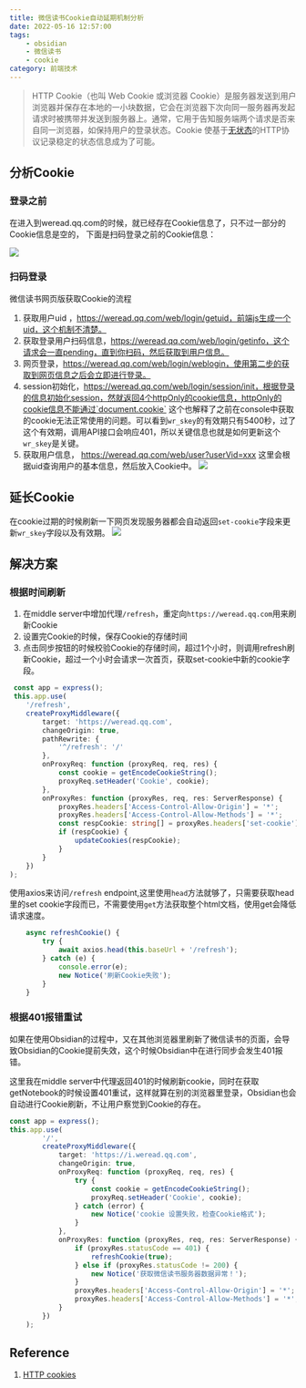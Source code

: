 ```yaml
---
title: 微信读书Cookie自动延期机制分析
date: 2022-05-16 12:57:00
tags: 
	- obsidian
	- 微信读书
	- cookie
category: 前端技术
---
```


>HTTP Cookie（也叫 Web Cookie 或浏览器 Cookie）是服务器发送到用户浏览器并保存在本地的一小块数据，它会在浏览器下次向同一服务器再发起请求时被携带并发送到服务器上。通常，它用于告知服务端两个请求是否来自同一浏览器，如保持用户的登录状态。Cookie 使基于[无状态](https://developer.mozilla.org/en-US/docs/Web/HTTP/Overview#http_is_stateless_but_not_sessionless)的HTTP协议记录稳定的状态信息成为了可能。

## 分析Cookie


### 登录之前
在进入到weread.qq.com的时候，就已经存在Cookie信息了，只不过一部分的Cookie信息是空的，
下面是扫码登录之前的Cookie信息：

![](https://cdn.jsdelivr.net/gh/zhaohongxuan/picgo@master/20220516161146.png)

<!-- more -->

### 扫码登录

微信读书网页版获取Cookie的流程
1. 获取用户uid ，https://weread.qq.com/web/login/getuid，前端js生成一个uid，这个机制不清楚。
2. 获取登录用户扫码信息，https://weread.qq.com/web/login/getinfo，这个请求会一直pending，直到你扫码，然后获取到用户信息。
3. 网页登录，https://weread.qq.com/web/login/weblogin，使用第二步的获取到网页信息之后会立即进行登录。
4. session初始化，https://weread.qq.com/web/login/session/init，根据登录的信息初始化session，然就返回4个httpOnly的cookie信息，httpOnly的cookie信息不能通过`document.cookie` 这个也解释了之前在console中获取的cookie无法正常使用的问题。可以看到`wr_skey`的有效期只有5400秒，过了这个有效期，调用API接口会响应401，所以关键信息也就是如何更新这个`wr_skey`是关键。
5. 获取用户信息， https://weread.qq.com/web/user?userVid=xxx 这里会根据uid查询用户的基本信息，然后放入Cookie中。
![](https://cdn.jsdelivr.net/gh/zhaohongxuan/picgo@master/20220516160707.png)

## 延长Cookie

在cookie过期的时候刷新一下网页发现服务器都会自动返回`set-cookie`字段来更新`wr_skey`字段以及有效期。
![](https://cdn.jsdelivr.net/gh/zhaohongxuan/picgo@master/20220516174817.png)

## 解决方案

### 根据时间刷新
1. 在middle server中增加代理`/refresh`，重定向`https://weread.qq.com`用来刷新Cookie
2. 设置完Cookie的时候，保存Cookie的存储时间
3. 点击同步按钮的时候校验Cookie的存储时间，超过1个小时，则调用refresh刷新Cookie，超过一个小时会请求一次首页，获取set-cookie中新的cookie字段。

```typescript
 const app = express();
 this.app.use(
	'/refresh',
	createProxyMiddleware({
		target: 'https://weread.qq.com',
		changeOrigin: true,
		pathRewrite: {
			'^/refresh': '/'
		},
		onProxyReq: function (proxyReq, req, res) {
			const cookie = getEncodeCookieString();
			proxyReq.setHeader('Cookie', cookie);
		},
		onProxyRes: function (proxyRes, req, res: ServerResponse) {
			proxyRes.headers['Access-Control-Allow-Origin'] = '*';
			proxyRes.headers['Access-Control-Allow-Methods'] = '*';
			const respCookie: string[] = proxyRes.headers['set-cookie'];
			if (respCookie) {
				updateCookies(respCookie);
			}
		}
	})
);

```

使用axios来访问`/refresh` endpoint,这里使用`head`方法就够了，只需要获取head里的set cookie字段而已，不需要使用`get`方法获取整个html文档，使用get会降低请求速度。
```typescript
	async refreshCookie() {
		try {
			await axios.head(this.baseUrl + '/refresh');
		} catch (e) {
			console.error(e);
			new Notice('刷新Cookie失败');
		}
	}
```

### 根据401报错重试

如果在使用Obsidian的过程中，又在其他浏览器里刷新了微信读书的页面，会导致Obsidian的Cookie提前失效，这个时候Obsidian中在进行同步会发生401报错。

这里我在middle server中代理返回401的时候刷新cookie，同时在获取getNotebook的时候设置401重试，这样就算在别的浏览器里登录，Obsidian也会自动进行Cookie刷新，不让用户察觉到Cookie的存在。

```typescript
const app = express();
this.app.use(
		'/',
		createProxyMiddleware({
			target: 'https://i.weread.qq.com',
			changeOrigin: true,
			onProxyReq: function (proxyReq, req, res) {
				try {
					const cookie = getEncodeCookieString();
					proxyReq.setHeader('Cookie', cookie);
				} catch (error) {
					new Notice('cookie 设置失败，检查Cookie格式');
				}
			},
			onProxyRes: function (proxyRes, req, res: ServerResponse) {
				if (proxyRes.statusCode == 401) {
					refreshCookie(true);
				} else if (proxyRes.statusCode != 200) {
					new Notice('获取微信读书服务器数据异常！');
				}
				proxyRes.headers['Access-Control-Allow-Origin'] = '*';
				proxyRes.headers['Access-Control-Allow-Methods'] = '*';
			}
		})
	);
```

## Reference 
1. [HTTP cookies](https://developer.mozilla.org/zh-CN/docs/Web/HTTP/Cooki)